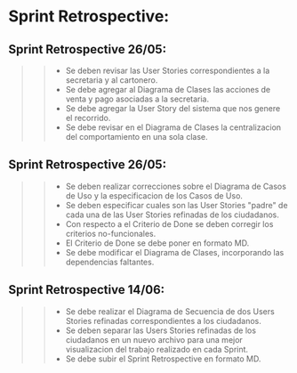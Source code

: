 # Sprint Retrospective:

## Sprint Retrospective 26/05:
>>- Se deben revisar las User Stories correspondientes a la secretaria y al cartonero.
>>- Se debe agregar al Diagrama de Clases las acciones de venta y pago asociadas a la secretaria.
>>- Se debe agregar la User Story del sistema que nos genere el recorrido.
>>- Se debe revisar en el Diagrama de Clases la centralizacion del comportamiento en una sola clase.

## Sprint Retrospective 26/05:
>>- Se deben realizar correcciones sobre el Diagrama de Casos de Uso y la especificacion de los Casos de Uso.
>>- Se deben especificar cuales son las User Stories "padre" de cada una de las User Stories refinadas de los ciudadanos.
>>- Con respecto a el Criterio de Done se deben corregir los criterios no-funcionales. 
>>- El Criterio de Done se debe poner en formato MD.
>>- Se debe modificar el Diagrama de Clases, incorporando las dependencias faltantes.

## Sprint Retrospective 14/06:
>>- Se debe realizar el Diagrama de Secuencia de dos Users Stories refinadas correspondientes a los ciudadanos.
>>- Se deben separar las Users Stories refinadas de los ciudadanos en un nuevo archivo para una mejor visualizacion del trabajo realizado en cada Sprint.
>>- Se debe subir el Sprint Retrospective en formato MD.
